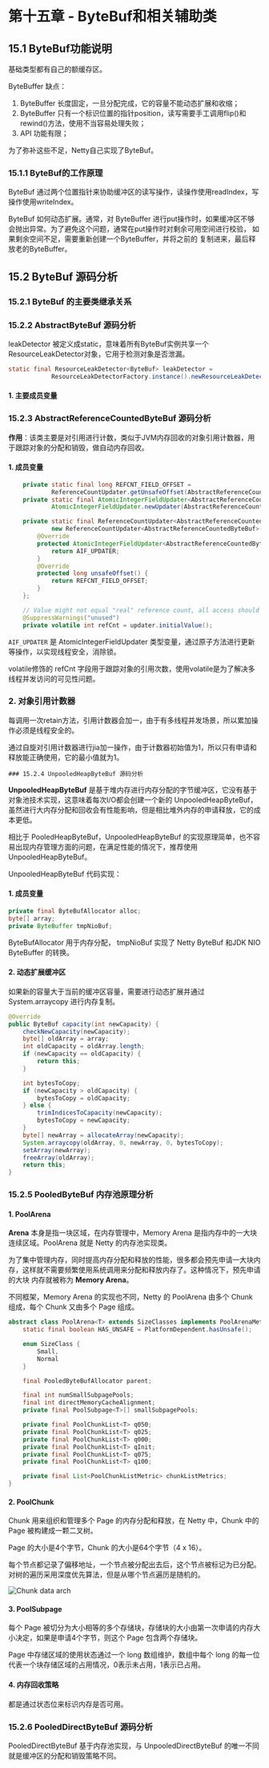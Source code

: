 # 第十五章 - ByteBuf和相关辅助类

## 15.1 ByteBuf功能说明

基础类型都有自己的额缓存区。

ByteBuffer 缺点：

1. ByteBuffer 长度固定，一旦分配完成，它的容量不能动态扩展和收缩；
2. ByteBuffer 只有一个标识位置的指针position，读写需要手工调用flip()和rewind()方法，使用不当容易处理失败；
3. API 功能有限；

为了弥补这些不足，Netty自己实现了ByteBuf。

### 15.1.1 ByteBuf的工作原理

ByteBuf 通过两个位置指针来协助缓冲区的读写操作，读操作使用readIndex，写操作使用writeIndex。

ByteBuf 如何动态扩展。通常，对 ByteBuffer 进行put操作时，如果缓冲区不够会抛出异常。为了避免这个问题，通常在put操作时对剩余可用空间进行校验，
如果剩余空间不足，需要重新创建一个ByteBuffer，并将之前的 复制进来，最后释放老的ByteBuffer。


## 15.2 ByteBuf 源码分析

### 15.2.1 ByteBuf 的主要类继承关系

### 15.2.2 AbstractByteBuf 源码分析

leakDetector 被定义成static，意味着所有ByteBuf实例共享一个ResourceLeakDetector对象，它用于检测对象是否泄漏。
```java
static final ResourceLeakDetector<ByteBuf> leakDetector =
            ResourceLeakDetectorFactory.instance().newResourceLeakDetector(ByteBuf.class);
```

#### 1. 主要成员变量

### 15.2.3 AbstractReferenceCountedByteBuf 源码分析

**作用**：该类主要是对引用进行计数，类似于JVM内存回收的对象引用计数器，用于跟踪对象的分配和销毁，做自动内存回收。

#### 1. 成员变量

```java
    private static final long REFCNT_FIELD_OFFSET =
            ReferenceCountUpdater.getUnsafeOffset(AbstractReferenceCountedByteBuf.class, "refCnt");
    private static final AtomicIntegerFieldUpdater<AbstractReferenceCountedByteBuf> AIF_UPDATER =
            AtomicIntegerFieldUpdater.newUpdater(AbstractReferenceCountedByteBuf.class, "refCnt");

    private static final ReferenceCountUpdater<AbstractReferenceCountedByteBuf> updater =
            new ReferenceCountUpdater<AbstractReferenceCountedByteBuf>() {
        @Override
        protected AtomicIntegerFieldUpdater<AbstractReferenceCountedByteBuf> updater() {
            return AIF_UPDATER;
        }
        @Override
        protected long unsafeOffset() {
            return REFCNT_FIELD_OFFSET;
        }
    };

    // Value might not equal "real" reference count, all access should be via the updater
    @SuppressWarnings("unused")
    private volatile int refCnt = updater.initialValue();
```

`AIF_UPDATER` 是 AtomicIntegerFieldUpdater 类型变量，通过原子方法进行更新等操作，以实现线程安全，消除锁。

volatile修饰的 refCnt 字段用于跟踪对象的引用次数，使用volatile是为了解决多线程并发访问的可见性问题。

### 2. 对象引用计数器

每调用一次retain方法，引用计数器会加一，由于有多线程并发场景，所以累加操作必须是线程安全的。

通过自旋对引用计数器进行jia加一操作，由于计数器初始值为1，所以只有申请和释放能正确使用，它的最小值就为1。

    ### 15.2.4 UnpooledHeapByteBuf 源码分析

**UnpooledHeapByteBuf** 是基于堆内存进行内存分配的字节缓冲区，它没有基于对象池技术实现，这意味着每次I/O都会创建一个新的 UnpooledHeapByteBuf，
虽然进行大内存分配和回收会有性能影响，但是相比堆外内存的申请释放，它的成本更低。

相比于 PooledHeapByteBuf，UnpooledHeapByteBuf 的实现原理简单，也不容易出现内存管理方面的问题，在满足性能的情况下，推荐使用UnpooledHeapByteBuf。

UnpooledHeapByteBuf 代码实现：

#### 1. 成员变量

```java
private final ByteBufAllocator alloc;
byte[] array;
private ByteBuffer tmpNioBuf;
```

ByteBufAllocator 用于内存分配， tmpNioBuf 实现了 Netty ByteBuf 和JDK NIO ByteBuffer 的转换。

#### 2. 动态扩展缓冲区

如果新的容量大于当前的缓冲区容量，需要进行动态扩展并通过 System.arraycopy 进行内存复制。

```java
@Override
public ByteBuf capacity(int newCapacity) {
    checkNewCapacity(newCapacity);
    byte[] oldArray = array;
    int oldCapacity = oldArray.length;
    if (newCapacity == oldCapacity) {
        return this;
    }

    int bytesToCopy;
    if (newCapacity > oldCapacity) {
        bytesToCopy = oldCapacity;
    } else {
        trimIndicesToCapacity(newCapacity);
        bytesToCopy = newCapacity;
    }
    byte[] newArray = allocateArray(newCapacity);
    System.arraycopy(oldArray, 0, newArray, 0, bytesToCopy);
    setArray(newArray);
    freeArray(oldArray);
    return this;
}
```

### 15.2.5 PooledByteBuf 内存池原理分析

#### 1. PoolArena

**Arena** 本身是指一块区域，在内存管理中，Memory Arena 是指内存中的一大块连续区域。PoolArena 就是 Netty 的内存池实现类。

为了集中管理内存，同时提高内存分配和释放的性能，很多都会预先申请一大块内存，这样就不需要频繁使用系统调用来分配和释放内存了。这种情况下，预先申请的大块
内存就被称为 **Memory Arena**。

不同框架，Memory Arena 的实现也不同，Netty 的 PoolArena 由多个 Chunk 组成，每个 Chunk 又由多个 Page 组成。

```java
abstract class PoolArena<T> extends SizeClasses implements PoolArenaMetric {
    static final boolean HAS_UNSAFE = PlatformDependent.hasUnsafe();

    enum SizeClass {
        Small,
        Normal
    }

    final PooledByteBufAllocator parent;

    final int numSmallSubpagePools;
    final int directMemoryCacheAlignment;
    private final PoolSubpage<T>[] smallSubpagePools;

    private final PoolChunkList<T> q050;
    private final PoolChunkList<T> q025;
    private final PoolChunkList<T> q000;
    private final PoolChunkList<T> qInit;
    private final PoolChunkList<T> q075;
    private final PoolChunkList<T> q100;

    private final List<PoolChunkListMetric> chunkListMetrics;
}
```

#### 2. PoolChunk

Chunk 用来组织和管理多个 Page 的内存分配和释放，在 Netty 中，Chunk 中的 Page 被构建成一颗二叉树。

Page 的大小是4个字节，Chunk 的大小是64个字节（4 x 16）。

每个节点都记录了偏移地址，一个节点被分配出去后，这个节点被标记为已分配。对树的遍历采用深度优先算法，但是从哪个节点遍历是随机的。

![Chunk data arch](../../image/java/Netty权威指南/Chunk%20data%20arch.png)

#### 3. PoolSubpage

每个 Page 被切分为大小相等的多个存储块，存储块的大小由第一次申请的内存大小决定，如果是申请4个字节，则这个 Page 包含两个存储块。

Page 中存储区域的使用状态通过一个 long 数组维护，数组中每个 long 的每一位代表一个块存储区域的占用情况，0表示未占用，1表示已占用。

#### 4. 内存回收策略

都是通过状态位来标识内存是否可用。

### 15.2.6 PooledDirectByteBuf 源码分析

PooledDirectByteBuf 基于内存池实现，与 UnpooledDirectByteBuf 的唯一不同就是缓冲区的分配和销毁策略不同。

